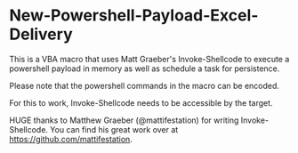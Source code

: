 New-Powershell-Payload-Excel-Delivery
=====================================

This is a VBA macro that uses Matt Graeber's Invoke-Shellcode to execute a powershell payload in memory as well as 
schedule a task for persistence.

Please note that the powershell commands in the macro can be encoded.

For this to work, Invoke-Shellcode needs to be accessible by the target.

HUGE thanks to Matthew Graeber (@mattifestation) for writing Invoke-Shellcode. You can find his great work over at 
https://github.com/mattifestation. 


